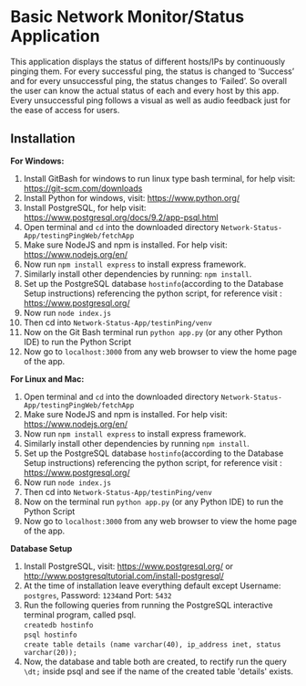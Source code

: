 # Basic Network Monitor/Status Application

This application displays the status of different hosts/IPs by continuously pinging them. For 
every successful ping, the status is changed to ‘Success’ and for every unsuccessful ping, 
the status changes to ‘Failed’. So overall the user can know the actual status of each 
and every host by this app. Every unsuccessful ping follows a visual as well as audio 
feedback just for the ease of access for users.

## Installation


**For Windows:**
1. Install GitBash for windows to run linux type bash terminal, for help visit: https://git-scm.com/downloads
2. Install Python for windows, visit: https://www.python.org/
3. Install PostgreSQL, for help visit: https://www.postgresql.org/docs/9.2/app-psql.html
4. Open terminal and `cd` into the downloaded directory `Network-Status-App/testingPingWeb/fetchApp`
5. Make sure NodeJS and npm is installed. For help visit: https://www.nodejs.org/en/
6. Now run `npm install express` to install express framework.
7. Similarly install other dependencies by running: `npm install`. 
8. Set up the PostgreSQL database `hostinfo`(according to the Database Setup instructions) referencing the python script, 
   for reference visit : https://www.postgresql.org/
9. Now run `node index.js` 
10. Then cd into `Network-Status-App/testinPing/venv` 
11. Now on the Git Bash terminal run `python app.py` (or any other Python IDE) to run the Python Script
12. Now go to `localhost:3000` from any web browser to view the home page of the app.

**For Linux and Mac:**
1. Open terminal and `cd` into the downloaded directory `Network-Status-App/testingPingWeb/fetchApp`
2. Make sure NodeJS and npm is installed. For help visit: https://www.nodejs.org/en/
3. Now run `npm install express` to install express framework.
4. Similarly install other dependencies by running `npm install`.
5. Set up the PostgreSQL database `hostinfo`(according to the Database Setup instructions) referencing the python script, 
   for reference visit : https://www.postgresql.org/
6. Now run `node index.js` 
7. Then cd into `Network-Status-App/testinPing/venv` 
8. Now on the terminal run `python app.py` (or any Python IDE) to run the Python Script
9. Now go to `localhost:3000` from any web browser to view the home page of the app.


**Database Setup**
1. Install PostgreSQL, visit: https://www.postgresql.org/ or http://www.postgresqltutorial.com/install-postgresql/
2. At the time of installation leave everything default except Username: `postgres`, Password: `1234`and Port: `5432` 
3. Run the following queries from running the PostgreSQL interactive terminal program, called psql.<br />
   `createdb hostinfo` <br />
   `psql hostinfo` <br />
   `create table details (name varchar(40), ip_address inet, status varchar(20));` <br />
4. Now, the database and table both are created, to rectify run the query `\dt;` inside psql and
   see if the name of the created table 'details' exists.
